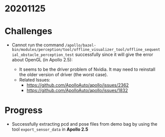 # 20201125

# Challenges
- Cannot run the command `/apollo/bazel-bin/modules/perception/tool/offline_visualizer_tool/offline_sequential_obstacle_perception_test` successfully since it will give the error about OpenGL (in Apollo 2.5):

  - It seems to be the driver problem of Nvidia. It may need to reinstall the older version of driver (the worst case).
  - Related Issues:
    - https://github.com/ApolloAuto/apollo/issues/2362
    - https://github.com/ApolloAuto/apollo/issues/1832
    


# Progress
- Successfully extracting pcd and pose files from demo bag by using the tool `export_sensor_data` in **Apollo 2.5**
